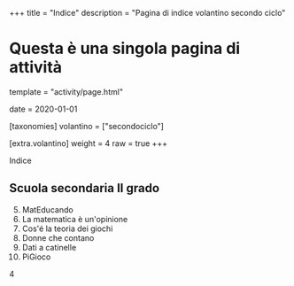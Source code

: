 +++
title = "Indice"
description = "Pagina di indice volantino secondo ciclo"

# Questa è una singola pagina di attività
template = "activity/page.html"

date = 2020-01-01

[taxonomies]
volantino = ["secondociclo"]

[extra.volantino]
weight = 4
raw = true
+++

<section class="page info">
<div class="page-header"><span>Indice</span></div>
<div class="page-content indice">
<h2>Scuola secondaria II grado</h2>
<ol start="5">
<li>MatEducando</li>
<li>La matematica è un'opinione</li>
<li>Cos'é la teoria dei giochi</li>
<li>Donne che contano</li>
<li>Dati a catinelle</li>
<li>PiGioco</li>
</ol>
<div class="page-footer"><div class="page-number"><span>4</span></div></div>
</section>
